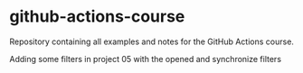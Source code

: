 ﻿# github-actions-course
Repository containing all examples and notes for the GitHub Actions course.


Adding some filters in project 05 with the opened and synchronize filters
